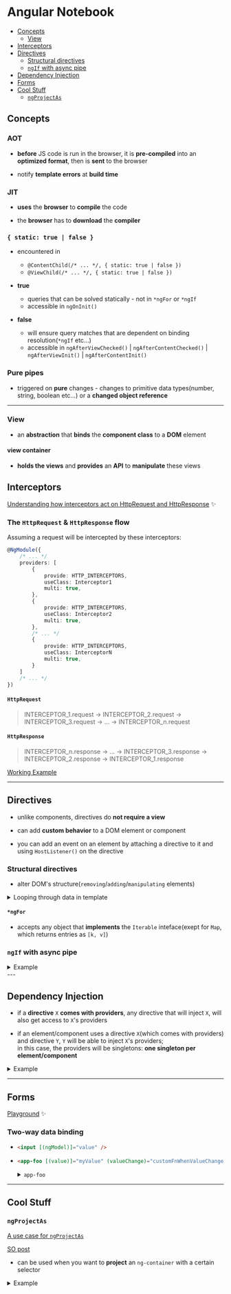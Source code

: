 # Angular Notebook

* [Concepts](#concepts)
  * [View](#view)
* [Interceptors](#interceptors)
* [Directives](#directives)
    * [Structural directives](#structural-directives)
    * [`ngIf` with async pipe](#ngIf-with-async-pipe)
* [Dependency Injection](#dependency-injection)
* [Forms](#forms)
* [Cool Stuff](#cool-stuff)
    * [`ngProjectAs`](#ngProjectAs)


## Concepts

### AOT

* **before** JS code is run in the browser, it is **pre-compiled** into an **optimized format**, then is **sent** to the browser

* notify **template errors** at **build time**

### JIT

* **uses** the **browser** to **compile** the code

* the **browser** has to **download** the **compiler**

### `{ static: true | false }`

* encountered in 
    * `@ContentChild(/* ... */, { static: true | false })` 
    * `@ViewChild(/* ... */, { static: true | false })`

* **true**
    * queries that can be solved statically - not in `*ngFor` or `*ngIf`
    * accessible in `ngOnInit()`

* **false**
    * will ensure query matches that are dependent on binding resolution(`*ngIf` etc...)
    * accessible in `ngAfterViewChecked()` | `ngAfterContentChecked()` | `ngAfterViewInit()` | `ngAfterContentInit()`

### Pure pipes

* triggered on **pure** changes - changes to primitive data types(number, string, boolean etc...) or a **changed object reference**

---

### View

* an **abstraction** that **binds** the **component class** to a **DOM** element

#### view container

* **holds the views** and **provides** an **API** to **manipulate** these views

## Interceptors

[Understanding how interceptors act on HttpRequest and HttpResponse](https://dev.to/anduser96/angular-understanding-how-interceptors-act-on-httprequest-and-httpresponse-bf8) :sparkles:

### The `HttpRequest` & `HttpResponse` flow

Assuming a request will be intercepted by these interceptors:
```typescript
@NgModule({
    /* ... */
    providers: [
        {
            provide: HTTP_INTERCEPTORS,
            useClass: Interceptor1
            multi: true,
        },
        {
            provide: HTTP_INTERCEPTORS,
            useClass: Interceptor2
            multi: true,
        },
        /* ... */
        {
            provide: HTTP_INTERCEPTORS,
            useClass: InterceptorN
            multi: true,
        }
    ]
    /* ... */
})
```

#### `HttpRequest`

> INTERCEPTOR_1.request -> INTERCEPTOR_2.request -> INTERCEPTOR_3.request -> ... -> INTERCEPTOR_n.request

#### `HttpResponse`

> INTERCEPTOR_n.response -> ... -> INTERCEPTOR_3.response -> INTERCEPTOR_2.response -> INTERCEPTOR_1.response

[Working Example](https://stackblitz.com/edit/ng-understanding-interceptors?file=src%2Fapp%2Fapp.component.ts)

--- 

## Directives

* unlike components, directives do **not require a view**

* can add **custom behavior** to a DOM element or component

* you can add an event on an element by attaching a directive to it and using `HostListener()` on the directive

### Structural directives

* alter DOM's structure(`removing`/`adding`/`manipulating` elements)

<details>
<summary>Looping through data in template</summary>
<br>


```html
<ng-template 
    ngFor 
    let-user 
    let-index="index" 
    [ngForOf]="users$ | async"
>
  <p>{{ user.name + ' ' + index }}</p>
</ng-template>
<!-- 
Will yield: 
    <p>USERNAME</p>
-->

<!-- --------------------------- -->

<ng-container *ngFor="let user of users$ | async">
  <p>{{ user.name }}</p>
</ng-container>
<!-- 
Will yield:
    <! ---- >
    <p>USERNAME</p>
 -->

<!-- Here is why a comment is also rendered above its `p` tag -->
<!-- The above snippet would be translated into this(ignore the `index` variable) -->
<ng-template 
    ngFor 
    let-user 
    let-index="index"
    [ngForOf]="users$ | async"
>
  <ng-container>
    <p>{{ user.name + ' ' + index }}</p>
  </ng-container>
</ng-template>
```
</details>

#### `*ngFor`

* accepts any object that **implements** the `Iterable` inteface(exept for `Map`, which returns entries as `[k, v]`) 

### `ngIf` with async pipe

<details>
<summary>Example</summary>
<br>


```html
<ng-container *ngIf="{
  users: users$ | async,
  todos: todos$ | async
} as foo">
  <ng-template ngFor let-user let-index="index" [ngForOf]="foo.users" >
    <ng-container>
      <p>{{ user.name + ' ' + index }}</p>
    </ng-container>
  </ng-template>


  <ng-template ngFor let-todo let-index="index" [ngForOf]="foo.todos" >
    <ng-container>
      <p>{{ todo.title }}</p>
    </ng-container>
  </ng-template>
</ng-container>
```
</details>
---

## Dependency Injection

* if a **directive** `X` **comes with providers**, any directive that will inject `X`, will also get access to `X`'s providers

* if an element/component uses a directive `X`(which comes with providers) and directive `Y`, `Y` will be able to inject `X`'s providers;  
in this case, the providers will be singletons: **one singleton per element/component**

<details>
<summary>Example</summary>
<br>


```typescript
class FooDep {
  constructor () { console.log('this is foo!') }
}

@Directive({
  selector: '[s1]',
  providers: [FooDep],
})
export class Dir1 {
  constructor (private fooDep: FooDep) {
    console.log('[DIR 1]: foo deep');
  }
}

@Directive({
  selector: '[s2]',
})
export class Dir2 {
  constructor (private fooDep: FooDep) {
    console.log('[DIR 2]: foo deep');
  }
}

@Directive({
  selector: '[s3]',
})
export class Dir3 {
  constructor (private fooDep: FooDep) {
    console.log('[DIR 3]: foo deep');
  }
}

@Component({
  selector: 'app-bar',
  template: `
    bar!
  `,
})
export class BarComponent { }

@Component({
  selector: 'my-app',
  template: `
    <app-bar s1 s2 s3></app-bar>
  `,
})
export class AppComponent { }
/* 
--->
this is foo!
[DIR 1]: foo deep
[DIR 2]: foo deep
[DIR 3]: foo deep
*/
```
</details>

---

## Forms

[Playground](https://stackblitz.com/edit/ng-working-with-forms?file=src/app/app.component.ts) :sparkles:

### Two-way data binding

*   ```html 
    <input [(ngModel)]="value" />
    ```

*   ```html
    <app-foo [(value)]="myValue" (valueChange)="customFnWhenValueChanged($event)"></app-foo>
    ```
    <details>
    <summary><code>app-foo</code></summary>
    <br>


    ```typescript
    @Component({ /* ... */ })
    export class FooComponent {    
        @Input()
        value: string;

        @Output()
        valueChange = new EventEmitter<string>();

        public chnageValue () {
            this.valueChange.emit(this.value + '@');
        }
    }
    ```
    </details>

---

## Cool Stuff

### `ngProjectAs`

[A use case for `ngProjectAs`](https://dev.to/anduser96/angular-a-use-case-for-ngprojectas-pnj)  

[SO post](https://stackoverflow.com/questions/57820385/how-can-i-get-an-ng-content-select-filter-to-work-with-projected-template-conten/57822471#57822471)

* can be used when  you want to **project** an `ng-container` with a certain selector

<details>
    <summary>Example</summary>
    
<h3>test.component.html</h3>

```html
<ng-content select="[test]"></ng-content>
```

<h3>consumer.component.html</h3>

```html
<app-test>
  <ng-container 
    *ngTemplateOutlet="testTemplate; context: { $implicit: 'andrei' }" 
    ngProjectAs="[test]"
  ></ng-container>
</app-test>

<ng-template #testTemplate let-implicitVar>
  <p>this is test!</p>
  <b>{{ implicitVar }}</b>
</ng-template>
```
</details>
